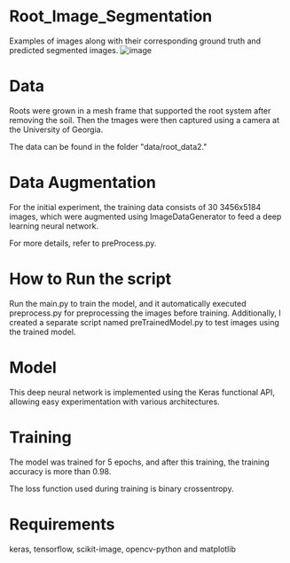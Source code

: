 # Root_Image_Segmentation 
Examples of images along with their corresponding ground truth and predicted segmented images.
![image](https://github.com/Computational-Plant-Science/Root_Image_Segmentation/assets/133724174/987f30db-9f33-45f1-8214-75c19554644b)

# Data
Roots were grown in a mesh frame that supported the root system after removing the soil. Then the tmages were then captured using a camera at the University of Georgia. 

The data can be found in the folder "data/root_data2."

# Data Augmentation
For the initial experiment, the training data consists of 30 3456x5184 images, which were augmented using ImageDataGenerator to feed a deep learning neural network.

For more details, refer to preProcess.py.

# How to Run the script 

Run the main.py to train the model, and it automatically executed preprocess.py for preprocessing the images before training. Additionally, I created a separate script named preTrainedModel.py to test images using the trained model.

# Model
This deep neural network is implemented using the Keras functional API, allowing easy experimentation with various architectures.

# Training
The model was trained for 5 epochs, and after this training, the training accuracy is more than 0.98.

The loss function used during training is binary crossentropy. 

# Requirements
keras, tensorflow, scikit-image, opencv-python and matplotlib

